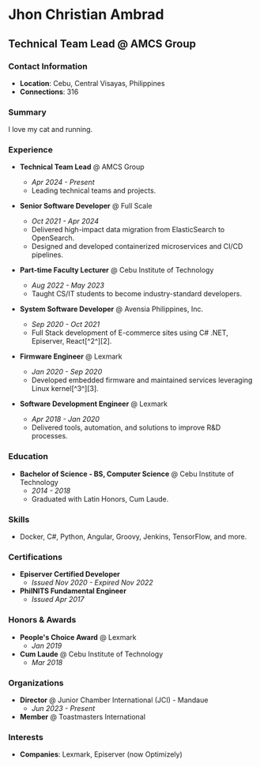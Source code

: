 # Jhon Christian Ambrad

## Technical Team Lead @ AMCS Group

### Contact Information
- **Location**: Cebu, Central Visayas, Philippines
- **Connections**: 316

### Summary
I love my cat and running.

### Experience
- **Technical Team Lead** @ AMCS Group
  - *Apr 2024 - Present*
  - Leading technical teams and projects.

- **Senior Software Developer** @ Full Scale
  - *Oct 2021 - Apr 2024*
  - Delivered high-impact data migration from ElasticSearch to OpenSearch.
  - Designed and developed containerized microservices and CI/CD pipelines.

- **Part-time Faculty Lecturer** @ Cebu Institute of Technology
  - *Aug 2022 - May 2023*
  - Taught CS/IT students to become industry-standard developers.

- **System Software Developer** @ Avensia Philippines, Inc.
  - *Sep 2020 - Oct 2021*
  - Full Stack development of E-commerce sites using C# .NET, Episerver, React[^2^][2].

- **Firmware Engineer** @ Lexmark
  - *Jan 2020 - Sep 2020*
  - Developed embedded firmware and maintained services leveraging Linux kernel[^3^][3].

- **Software Development Engineer** @ Lexmark
  - *Apr 2018 - Jan 2020*
  - Delivered tools, automation, and solutions to improve R&D processes.

### Education
- **Bachelor of Science - BS, Computer Science** @ Cebu Institute of Technology
  - *2014 - 2018*
  - Graduated with Latin Honors, Cum Laude.

### Skills
- Docker, C#, Python, Angular, Groovy, Jenkins, TensorFlow, and more.

### Certifications
- **Episerver Certified Developer**
  - *Issued Nov 2020 - Expired Nov 2022*
- **PhilNITS Fundamental Engineer**
  - *Issued Apr 2017*

### Honors & Awards
- **People's Choice Award** @ Lexmark
  - *Jan 2019*
- **Cum Laude** @ Cebu Institute of Technology
  - *Mar 2018*

### Organizations
- **Director** @ Junior Chamber International (JCI) - Mandaue
  - *Jun 2023 - Present*
- **Member** @ Toastmasters International

### Interests
- **Companies**: Lexmark, Episerver (now Optimizely)
